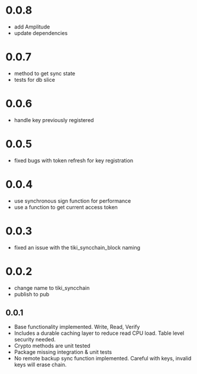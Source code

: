 # 0.0.8

* add Amplitude
* update dependencies

# 0.0.7

* method to get sync state
* tests for db slice

# 0.0.6

* handle key previously registered

# 0.0.5

* fixed bugs with token refresh for key registration

# 0.0.4

* use synchronous sign function for performance
* use a function to get current access token

# 0.0.3

* fixed an issue with the tiki_syncchain_block naming

# 0.0.2

* change name to tiki_syncchain
* publish to pub

## 0.0.1

* Base functionality implemented. Write, Read, Verify
* Includes a durable caching layer to reduce read CPU 
  load. Table level security needed.
* Crypto methods are unit tested
* Package missing integration & unit tests
* No remote backup sync function implemented. 
  Careful with keys, invalid keys will erase chain.

